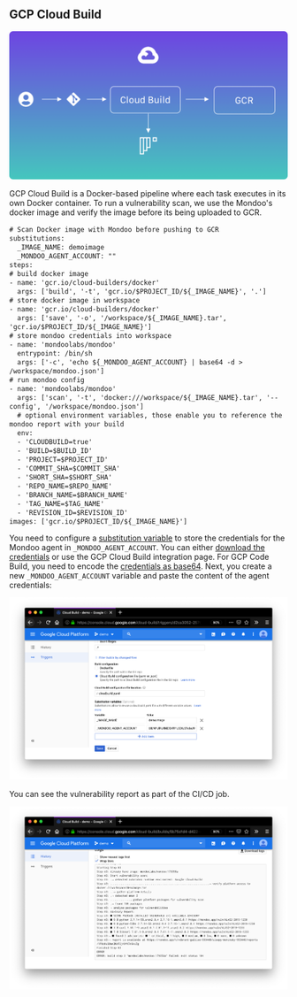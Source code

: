 ## GCP Cloud Build

![Illustration of GCP Cloud Build integration](../../assets/integration-gcp-cloudbuild.png)

GCP Cloud Build is a Docker-based pipeline where each task executes in its own Docker container. To run a vulnerability scan, we use the Mondoo's docker image and verify the image before its being uploaded to GCR.

```
# Scan Docker image with Mondoo before pushing to GCR
substitutions:
  _IMAGE_NAME: demoimage
  _MONDOO_AGENT_ACCOUNT: ""
steps:
# build docker image
- name: 'gcr.io/cloud-builders/docker'
  args: ['build', '-t', 'gcr.io/$PROJECT_ID/${_IMAGE_NAME}', '.']
# store docker image in workspace
- name: 'gcr.io/cloud-builders/docker'
  args: ['save', '-o', '/workspace/${_IMAGE_NAME}.tar', 'gcr.io/$PROJECT_ID/${_IMAGE_NAME}']
# store mondoo credentials into workspace
- name: 'mondoolabs/mondoo'
  entrypoint: /bin/sh
  args: ['-c', 'echo ${_MONDOO_AGENT_ACCOUNT} | base64 -d > /workspace/mondoo.json']
# run mondoo config
- name: 'mondoolabs/mondoo'
  args: ['scan', '-t', 'docker:///workspace/${_IMAGE_NAME}.tar', '--config', '/workspace/mondoo.json']
  # optional environment variables, those enable you to reference the mondoo report with your build
  env:
  - 'CLOUDBUILD=true'
  - 'BUILD=$BUILD_ID'
  - 'PROJECT=$PROJECT_ID'
  - 'COMMIT_SHA=$COMMIT_SHA'
  - 'SHORT_SHA=$SHORT_SHA'
  - 'REPO_NAME=$REPO_NAME'
  - 'BRANCH_NAME=$BRANCH_NAME'
  - 'TAG_NAME=$TAG_NAME'
  - 'REVISION_ID=$REVISION_ID'
images: ['gcr.io/$PROJECT_ID/${_IMAGE_NAME}']
```

You need to configure a [substitution variable](https://cloud.google.com/cloud-build/docs/configuring-builds/substitute-variable-values) to store the credentials for the Mondoo agent in `_MONDOO_AGENT_ACCOUNT`. You can either [download the credentials](../agent/configuration) or use the GCP Cloud Build integration page. For GCP Code Build, you need to encode the [credentials as base64](#store-mondoo-credentials). Next, you create a new `_MONDOO_AGENT_ACCOUNT` variable and paste the content of the agent credentials:

![Paste the configuration as GCP substitution variable](../../assets/mondoo-cicd-cloudbuild-setup.png)

You can see the vulnerability report as part of the CI/CD job.

![Run a mondoo scan in GCP Cloud Build](../../assets/mondoo-cicd-cloudbuild-result-text.png)